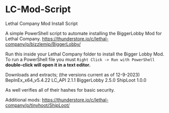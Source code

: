 # LC-Mod-Script
Lethal Company Mod Install Script

A simple PowerShell script to automate installing the BiggerLobby Mod for Lethal Company.
https://thunderstore.io/c/lethal-company/p/bizzlemip/BiggerLobby/


Run this inside your Lethal Company folder to install the Bigger Lobby Mod.
To run a PowerShell file you must `Right Click -> Run with PowerShell` **double-click will open it in a text editor.**

Downloads and extracts; (the versions current as of 12-9-2023)
BepInEx_x64_v5.4.22
LC_API 2.1.1
BiggerLobby 2.5.0
ShipLoot 1.0.0

As well verifies all of their hashes for basic security.



Additional mods:
https://thunderstore.io/c/lethal-company/p/tinyhoot/ShipLoot/

